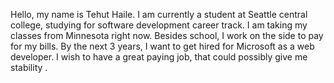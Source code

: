 Hello, my name is Tehut Haile. I am currently a student at Seattle central college, studying for software development career track. I am taking my classes from Minnesota right now. Besides school, I work on the side to pay for my bills. By the next 3 years, I want to get hired for Microsoft as a web developer. I wish to have a great paying job, that could possibly give me stability . 
